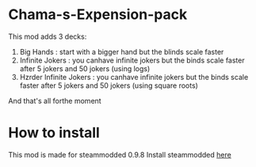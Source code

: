 # Chama-s-Expension-pack

This mod adds 3 decks:

1. Big Hands : start with a bigger hand but the blinds scale faster
2. Infinite Jokers : you canhave infinite jokers but the binds scale faster after 5 jokers and 50 jokers (using logs)
3. Hzrder Infinite Jokers : you canhave infinite jokers but the binds scale faster after 5 jokers and 50 jokers (using square roots)

And that's all forthe moment

# How to install

This mod is made for steammodded 0.9.8
Install steammodded [here](https://github.com/Steamopollys/Steamodded/wiki/01.-Getting-started)
